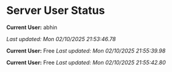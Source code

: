 # Server User Status

**Current User:** abhin

_Last updated: Mon 02/10/2025 21:53:46.78_
 
**Current User:** Free 
_Last updated: Mon 02/10/2025 21:55:39.98_ 
 
**Current User:** Free 
_Last updated: Mon 02/10/2025 21:55:42.80_ 
